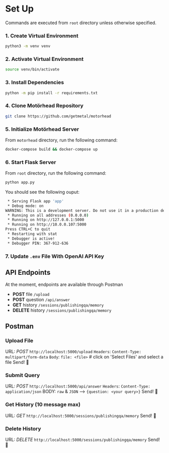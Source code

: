 # Set Up

Commands are executed from  `root` directory unless otherwise specified.
### 1. Create Virtual Environment
```bash
python3 -m venv venv
```

### 2. Activate Virtual Environment
```bash
source venv/bin/activate
```

### 3. Install Dependencies
```bash
python -m pip install -r requirements.txt
```

### 4. Clone Motörhead Repository
```bash
git clone https://github.com/getmetal/motorhead
```

### 5. Initialize Motörhead Server
From `motorhead` directory, run the following command:
```bash
docker-compose build && docker-compose up
```

### 6. Start Flask Server
From `root` directory, run the following command:
```bash
python app.py
```

You should see the following ouput:
```bash
 * Serving Flask app 'app'
 * Debug mode: on
WARNING: This is a development server. Do not use it in a production deployment. Use a production WSGI server instead.
 * Running on all addresses (0.0.0.0)
 * Running on http://127.0.0.1:5000
 * Running on http://10.0.0.107:5000
Press CTRL+C to quit
 * Restarting with stat
 * Debugger is active!
 * Debugger PIN: 367-912-636
 ```

 ### 7. Update `.env` File With OpenAI API Key

## API Endpoints
At the moment, endpoints are available through Postman
- **POST** file `/upload`
- **POST** question `/api/answer`
- **GET** history `/sessions/publishingqa/memory`
- **DELETE** history `/sessions/publishingqa/memory`

## Postman

### Upload File
URL: _POST_ `http://localhost:5000/upload`
`Headers`: `Content-Type: multipart/form-data`
`Body`: `file: <file>` # click on 'Select Files' and select a file
Send! 🐇

### Submit Query
URL: _POST_ `http://localhost:5000/api/answer`
`Headers`: `Content-Type: application/json`
BODY: `raw` & `JSON` --> `{question: <your query>}`
Send! 🐇

### Get History (10 message max)
URL: _GET_ `http://localhost:5000/sessions/publishingqa/memory`
Send! 🐇

### Delete History
URL: _DELETE_ `http://localhost:5000/sessions/publishingqa/memory`
Send! 🐇
